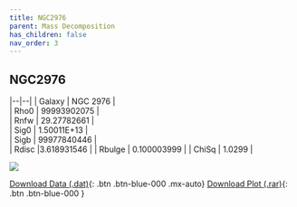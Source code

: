 ```yaml
---
title: NGC2976
parent: Mass Decomposition
has_children: false
nav_order: 3
---
```


## NGC2976

|--|--|
| Galaxy | NGC 2976 |	
| Rho0   |	99993902075 |       
| Rnfw   | 		29.27782661	 |	
| Sig0   | 1.50011E+13	 |	
| Sigb   | 99977840446	|     
| Rdisc  |3.618931546	|
| Rbulge | 0.100003999	|
| ChiSq  |  1.0299 |

![](../assets/plot/NGC2976.jpg)

[Download Data (.dat)](https://raw.githubusercontent.com/adhitya-spas/Database/gh-pages/assets/data/NGC2976.dat){: .btn .btn-blue-000 .mx-auto}
[Download Plot (.rar)](https://github.com/adhitya-spas/Database/blob/gh-pages/assets/plot/NGC2976.rar?raw=true){: .btn .btn-blue-000 }
